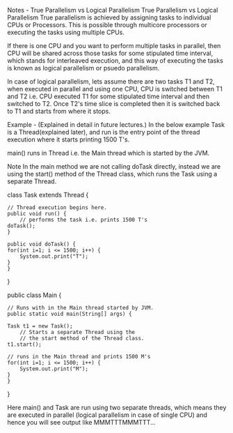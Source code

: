 Notes - True Parallelism vs Logical Parallelism
True Parallelism vs Logical Parallelism
True parallelism is achieved by assigning tasks to individual CPUs or Processors. This is possible through multicore processors or executing the tasks using multiple CPUs.

If there is one CPU and you want to perform multiple tasks in parallel, then CPU will be shared across those tasks for some stipulated time interval, which stands for interleaved execution, and this way of executing the tasks is known as logical parallelism or psuedo parallelism.

In case of logical parallelism, lets assume there are two tasks T1 and T2, when executed in parallel and using one CPU, CPU is switched between T1 and T2 i.e. CPU executed T1 for some stipulated time interval and then switched to T2. Once T2's time slice is completed then it is switched back to T1 and starts from where it stops.



Example - (Explained in detail in future lectures.)
In the below example Task is a Thread(explained later), and run is the entry point of the thread execution where it starts printing 1500 T's.

main() runs in Thread i.e. the Main thread which is started by the JVM.

Note In the main method we are not calling doTask directly, instead we are using the start() method of the Thread class, which runs the Task using a separate Thread.



class Task extends Thread {

    // Thread execution begins here.
    public void run() {
        // performs the task i.e. prints 1500 T's
	doTask(); 
    }
	
    public void doTask() {
	for(int i=1; i <= 1500; i++) {
	    System.out.print("T");
	}
    }
}

public class Main {

    // Runs with in the Main thread started by JVM.
    public static void main(String[] args) {
		
	Task t1 = new Task();
        // Starts a separate Thread using the 
        // the start method of the Thread class.
	t1.start(); 
 
	// runs in the Main thread and prints 1500 M's
	for(int i=1; i <= 1500; i++) {
	    System.out.print("M");
	}	
    }
}


Here main() and Task are run using two separate threads, which means they are executed in parallel (logical parallelism in case of single CPU) and hence you will see output like MMMTTTMMMTTT...